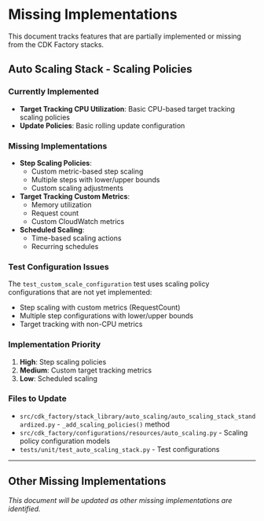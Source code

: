 # Missing Implementations

This document tracks features that are partially implemented or missing from the CDK Factory stacks.

## Auto Scaling Stack - Scaling Policies

### Currently Implemented
- **Target Tracking CPU Utilization**: Basic CPU-based target tracking scaling policies
- **Update Policies**: Basic rolling update configuration

### Missing Implementations
- **Step Scaling Policies**: 
  - Custom metric-based step scaling
  - Multiple steps with lower/upper bounds
  - Custom scaling adjustments
- **Target Tracking Custom Metrics**:
  - Memory utilization
  - Request count
  - Custom CloudWatch metrics
- **Scheduled Scaling**:
  - Time-based scaling actions
  - Recurring schedules

### Test Configuration Issues
The `test_custom_scale_configuration` test uses scaling policy configurations that are not yet implemented:
- Step scaling with custom metrics (RequestCount)
- Multiple step configurations with lower/upper bounds
- Target tracking with non-CPU metrics

### Implementation Priority
1. **High**: Step scaling policies
2. **Medium**: Custom target tracking metrics  
3. **Low**: Scheduled scaling

### Files to Update
- `src/cdk_factory/stack_library/auto_scaling/auto_scaling_stack_standardized.py` - `_add_scaling_policies()` method
- `src/cdk_factory/configurations/resources/auto_scaling.py` - Scaling policy configuration models
- `tests/unit/test_auto_scaling_stack.py` - Test configurations

---

## Other Missing Implementations

*This document will be updated as other missing implementations are identified.*
